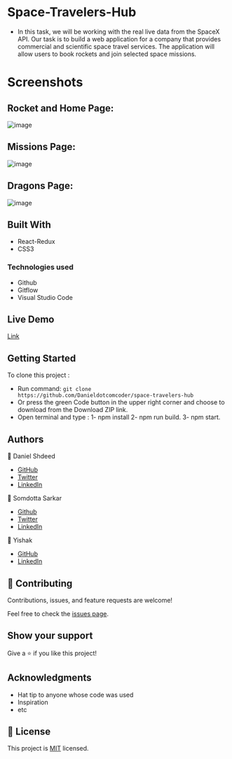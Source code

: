 # Space-Travelers-Hub
- In this task, we will be working with the real live data from the SpaceX API. Our task is to build a web application for a company that provides commercial and scientific space travel services. The application will allow users to book rockets and join selected space missions.
# Screenshots
## Rocket and Home Page: 
![image](https://user-images.githubusercontent.com/87448628/146329774-2339b30f-ff2a-451f-b9a1-8c4ed53a01a5.png)

## Missions Page:
![image](https://user-images.githubusercontent.com/87448628/146329869-7ff101f3-9864-4ef2-a280-248cfce284b3.png)

## Dragons Page:
![image](https://user-images.githubusercontent.com/87448628/146329918-5a122b3f-f6d5-4695-8791-26cf7fbc09f2.png)
## Built With
- React-Redux
- CSS3

### Technologies used
- Github
- Gitflow
- Visual Studio Code
## Live Demo

[Link](https://cranky-cray-0feacf.netlify.app/)

## Getting Started

 To clone this project :

* Run command: `git clone https://github.com/Danieldotcomcoder/space-travelers-hub`
* Or press the green Code button in the upper right corner and choose to download from the Download ZIP link.
* Open terminal and type : 1-  npm install
                           2-  npm run build.
                           3-  npm start. 
## Authors

 :man: Daniel Shdeed

- [GitHub](https://github.com/Danieldotcomcoder)
- [Twitter](https://twitter.com/DannyDotcoder)
- [LinkedIn](https://www.linkedin.com/in/daniel-shdeed-832b03115/)

:woman: Somdotta Sarkar

- [Github](https://github.com/Somdotta07)
- [Twitter](https://twitter.com/somdotta_sarkar)
- [LinkedIn](https://www.linkedin.com/in/somdotta-sarkar-8849b419/)

:man:  Yishak

- [GitHub](https://github.com/Wes-Isaac)
- [LinkedIn](https://www.linkedin.com/in/yishak-wesego-b404851a7/)

## 🤝 Contributing

Contributions, issues, and feature requests are welcome!

Feel free to check the [issues page](../../issues/).

## Show your support

Give a ⭐️ if you like this project!

## Acknowledgments

- Hat tip to anyone whose code was used
- Inspiration
- etc

## 📝 License

This project is [MIT](./MIT.md) licensed.

